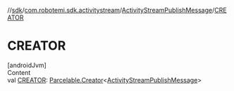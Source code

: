 //[sdk](../../../index.md)/[com.robotemi.sdk.activitystream](../index.md)/[ActivityStreamPublishMessage](index.md)/[CREATOR](-c-r-e-a-t-o-r.md)



# CREATOR  
[androidJvm]  
Content  
val [CREATOR](-c-r-e-a-t-o-r.md): [Parcelable.Creator](https://developer.android.com/reference/kotlin/android/os/Parcelable.Creator.html)<[ActivityStreamPublishMessage](index.md)>  




